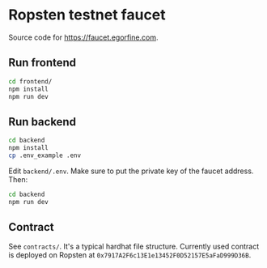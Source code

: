 # Ropsten testnet faucet

Source code for https://faucet.egorfine.com.

## Run frontend

```bash
cd frontend/
npm install
npm run dev
```

## Run backend

```bash
cd backend
npm install
cp .env_example .env
```

Edit `backend/.env`. Make sure to put the private key of the faucet address. Then:

```bash
cd backend
npm run dev
```

## Contract

See `contracts/`. It's a typical hardhat file structure. Currently used contract is deployed on Ropsten at `0x7917A2F6c13E1e13452F0D52157E5aFaD999D36B`.
